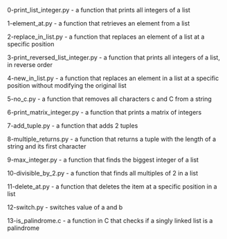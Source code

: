 0-print_list_integer.py - a function that prints all integers of a list

1-element_at.py - a function that retrieves an element from a list

2-replace_in_list.py - a function that replaces an element of a list at a specific position

3-print_reversed_list_integer.py - a function that prints all integers of a list, in reverse order

4-new_in_list.py - a function that replaces an element in a list at a specific position without modifying the original list

5-no_c.py - a function that removes all characters c and C from a string

6-print_matrix_integer.py - a function that prints a matrix of integers

7-add_tuple.py - a function that adds 2 tuples

8-multiple_returns.py - a function that returns a tuple with the length of a string and its first character

9-max_integer.py - a function that finds the biggest integer of a list

10-divisible_by_2.py - a function that finds all multiples of 2 in a list

11-delete_at.py - a function that deletes the item at a specific position in a list

12-switch.py - switches value of a and b

13-is_palindrome.c - a function in C that checks if a singly linked list is a palindrome